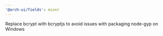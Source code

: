 ```yaml
---
'@arch-ui/fields': minor
---
```


Replace bcrypt with bcryptjs to avoid issues with packaging node-gyp on Windows
